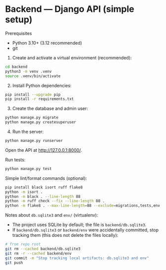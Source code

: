 # Backend — Django API (simple setup)

Prerequisites

- Python 3.10+ (3.12 recommended)
- git

1) Create and activate a virtual environment (recommended):

```bash
cd backend
python3 -m venv .venv
source .venv/bin/activate
```

2) Install Python dependencies:

```bash
pip install --upgrade pip
pip install -r requirements.txt
```

3) Create the database and admin user:

```bash
python manage.py migrate
python manage.py createsuperuser
```

4) Run the server:

```bash
python manage.py runserver
```

Open the API at http://127.0.0.1:8000/.

Run tests:

```bash
python manage.py test
```

Simple lint/format commands (optional):

```bash
pip install black isort ruff flake8
python -m isort .
python -m black . --line-length 88
python -m ruff check --fix --line-length 88 .
python -m flake8 . --max-line-length=88 --exclude=migrations,tests,env,venv,.venv
```

Notes about `db.sqlite3` and `env/` (virtualenv):

- The project uses SQLite by default; the file is `backend/db.sqlite3`.
- If `backend/db.sqlite3` or `backend/env` were accidentally committed, stop tracking them (this does not delete the files locally):

```bash
# from repo root
git rm --cached backend/db.sqlite3
git rm -r --cached backend/env
git commit -m "Stop tracking local artifacts: db.sqlite3 and env"
git push
```
